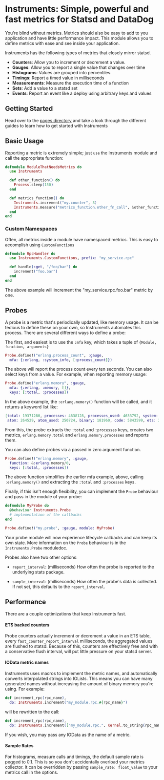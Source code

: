 # Instruments: Simple, powerful and fast metrics for Statsd and DataDog

You're blind without metrics. Metrics should also be easy to add to you application
and have little performance impact. This module allows you to define metrics
with ease and see inside your application.

Instruments has the following types of metrics that closely mirror statsd.

  * **Counters**: Allow you to increment or decrement a value.
  * **Gauges**: Allow you to report a single value that changes over time
  * **Histograms**: Values are grouped into percentiles
  * **Timings**: Report a timed value in milliseconds
  * **Measurements**: Measure the execution time of a function
  * **Sets**: Add a value to a statsd set
  * **Events**: Report an event like a deploy using arbitrary keys and values

## Getting Started

Head over to the [pages directory](https://github.com/discordapp/instruments/tree/master/pages) and take a look through
the different guides to learn how to get started with Instruments

## Basic Usage

Reporting a metric is extremely simple; just `use` the Instruments module and call the
appropriate function:

```elixir
defmodule ModuleThatNeedsMetrics do
  use Instruments

  def other_function() do
    Process.sleep(150)
  end

  def metrics_function() do
    Instruments.increment("my.counter", 3)
    Instruments.measure("metrics_function.other_fn_call", &other_function/0)
  end
end
```

### Custom Namespaces
Often, all metrics inside a module have namespaced metrics. This is easy to accomplish
using `CustomFunctions`

```elixir
defmodule RpcHandler do
  use Instruments.CustomFunctions, prefix: "my_service.rpc"

  def handle(:get, "/foo/bar") do
    increment("foo.bar")
  end
end
```

The above example will increment the "my_service.rpc.foo.bar" metric by one.

## Probes
A probe is a metric that's periodically updated, like memory usage. It can be
tedious to define these on your own, so Instruments automates this process.
There are several different ways to define a probe:

The first, and easiest is to use the `:mfa` key, which takes a tuple of
`{Module, function, arguments}`

```elixir
Probe.define!("erlang.process_count", :gauge,
  mfa: {:erlang, :system_info, [:process_count]})
```

The above will report the process count every ten seconds.
You can also select keys from a value. For example, when reporting memory usage:

```elixir
Probe.define("erlang.memory", :gauge,
  mfa: {:erlang, :memory, []},
  keys: [:total, :processes])
```

In the above example, the `:erlang.memory()` function will be called, and it returns a
keyword list like:

```elixir
[total: 19371280, processes: 4638128, processes_used: 4633792, system: 14733152,
 atom: 264529, atom_used: 250724, binary: 181960, code: 5843599, ets: 383504]
```

From this, the probe extracts the `:total` and `:processes` keys, creates two metrics,
`erlang.memory.total` and `erlang.memory.processes` and reports them.

You can also define probes via a passed in zero argument function.

```elixir
Probe.define!("erlang.memory", :gauge,
  function: &:erlang.memory/0,
  keys: [:total, :processes])
```

The above function simplifies the earlier mfa example, above, calling `:erlang.memory()`
and extracting the `:total` and `:processes` keys.

Finally, if this isn't enough flexibility, you can implement the `Probe` behaviour and
pass in the module of your probe:

```elixir
defmodule MyProbe do
  @behaviour Instruments.Probe
  # implementation of the callbacks
end

Probe.define!("my.probe", :gauge, module: MyProbe)
```

Your probe module will now experience lifecycle callbacks and can keep its own state.
More information on the `Probe` behaviour is in the `Instruments.Probe` moduledoc.

Probes also have two other options:

  * `report_interval`: (milliseconds) How often the probe is reported to the
     underlying stats package.

  * `sample_interval`: (milliseconds) How often the probe's data is collected.
     If not set, this defaults to the `report_interval`.

## Performance

There are a couple optimizations that keep Instruments fast.

#### ETS backed counters
Probe counters actually increment or decrement a value in an ETS table, every
`fast_counter_report_interval` milliseconds, the aggregated values are flushed to
statsd. Because of this, counters are effectively free and with a conservative flush interval,
will put little pressure on your statsd server.

#### IOData metric names

Instruments uses macros to implement the metric names, and automatically converts interpolated
strings into IOLists. This means you can have many generated names without increasing the
amount of binary memory you're using. For example:

```elixir
def increment_rpc(rpc_name),
  do: Instruments.increment("my_module.rpc.#{rpc_name}")
```

will be rewritten to the call:

```elixir
def increment_rpc(rpc_name),
  do: Instruments.increment(["my_module.rpc.", Kernel.to_string(rpc_name)])
```

If you wish, you may pass any IOData as the name of a metric.

#### Sample Rates
For histograms, measure calls and timings, the default sample rate is pegged to 0.1.
This is so you don't accidentally overload your metrics collector. It can be
overridden by passing `sample_rate: float_value` to your metrics call in the
options.
